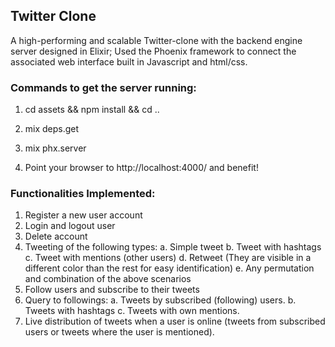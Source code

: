 ## Twitter Clone

A high-performing and scalable Twitter-clone with the backend engine server designed in Elixir; 
Used the Phoenix framework to connect the associated web interface built in Javascript and html/css.

### Commands to get the server running:

1. cd assets && npm install && cd ..

2. mix deps.get

3. mix phx.server

4. Point your browser to http://localhost:4000/ and benefit!

### Functionalities Implemented:

1. Register a new user account
2. Login and logout user
3. Delete account
4. Tweeting of the following types:
    a. Simple tweet
    b. Tweet with hashtags
    c. Tweet with mentions (other users)
    d. Retweet (They are visible in a different color than the rest
       for easy identification)
    e. Any permutation and combination of the above scenarios
5. Follow users and subscribe to their tweets
6. Query to followings:
    a. Tweets by subscribed (following) users.
    b. Tweets with hashtags
    c. Tweets with own mentions.
7. Live distribution of tweets when a user is online (tweets from subscribed users or tweets where
    the user is mentioned).

